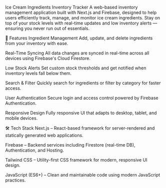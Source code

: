 Ice Cream Ingredients Inventory Tracker
A web-based inventory management application built with Next.js and Firebase, designed to help users efficiently track, manage, and monitor ice cream ingredients. Stay on top of your stock levels with real-time updates and low inventory alerts — ensuring you never run out of essentials.

🚀 Features
Ingredient Management
Add, update, and delete ingredients from your inventory with ease.

Real-Time Syncing
All data changes are synced in real-time across all devices using Firebase's Cloud Firestore.

Low Stock Alerts
Set custom stock thresholds and get notified when inventory levels fall below them.

Search & Filter
Quickly search for ingredients or filter by category for faster access.

User Authentication
Secure login and access control powered by Firebase Authentication.

Responsive Design
Fully responsive UI that adapts to desktop, tablet, and mobile devices.

🛠️ Tech Stack
Next.js – React-based framework for server-rendered and statically generated web applications.

Firebase – Backend services including Firestore (real-time DB), Authentication, and Hosting.

Tailwind CSS – Utility-first CSS framework for modern, responsive UI design.

JavaScript (ES6+) – Clean and maintainable code using modern JavaScript practices.

